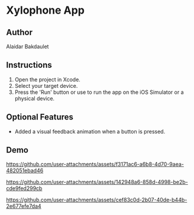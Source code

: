 # Xylophone App

## Author
Alaidar Bakdaulet

## Instructions
1. Open the project in Xcode.
2. Select your target device.
3. Press the 'Run' button or use  to run the app on the iOS Simulator or a physical device.

## Optional Features
- Added a visual feedback animation when a button is pressed.

## Demo

https://github.com/user-attachments/assets/f3171ac6-a6b8-4d70-9aea-482051ebad46



https://github.com/user-attachments/assets/142948a6-858d-4998-be2b-cde9fed299cb



https://github.com/user-attachments/assets/cef83c0d-2b07-40de-b44b-2e677efe7da4

